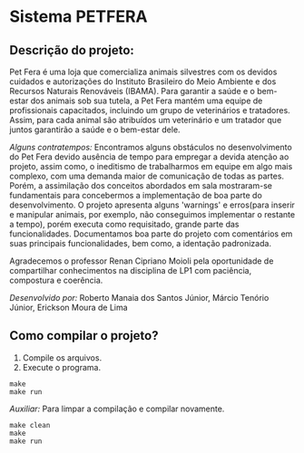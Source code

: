 # Sistema PETFERA

## Descrição do projeto:
Pet Fera é uma loja que comercializa animais silvestres com os devidos cuidados e autorizações do
Instituto Brasileiro do Meio Ambiente e dos Recursos Naturais Renováveis (IBAMA). Para garantir
a saúde e o bem-estar dos animais sob sua tutela, a Pet Fera mantém uma equipe de profissionais
capacitados, incluindo um grupo de veterinários e tratadores. Assim, para cada animal são
atribuídos um veterinário e um tratador que juntos garantirão a saúde e o bem-estar dele.

*Alguns contratempos:*
Encontramos alguns obstáculos no desenvolvimento do Pet Fera devido ausência de tempo para empregar a devida atenção ao projeto, assim como, o ineditismo
de trabalharmos em equipe em algo mais complexo, com uma demanda maior de comunicação de todas as partes. Porém, a assimilação dos conceitos abordados em sala
mostraram-se fundamentais para concebermos a implementação de boa parte do desenvolvimento. O projeto apresenta alguns 'warnings' e erros(para inserir e manipular animais, por exemplo, não conseguimos implementar o restante a tempo), porém executa como requisitado, grande parte das funcionalidades. Documentamos boa parte do projeto com comentários em suas principais funcionalidades, bem como, a identação padronizada.

Agradecemos o professor Renan Cipriano Moioli pela oportunidade de compartilhar conhecimentos na disciplina de LP1 com paciência, compostura e coerência.

*Desenvolvido por:*
Roberto Manaia dos Santos Júnior,
Márcio Tenório Júnior,
Erickson Moura de Lima

## Como compilar o projeto?

1. Compile os arquivos.
2. Execute o programa.

```console
make
make run
```

*Auxiliar:* Para limpar a compilação e compilar novamente.

```console
make clean
make
make run
```

